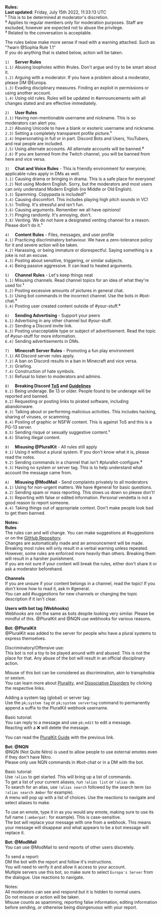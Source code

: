 **__Rules__:**  
**Last updated:** Friday, July 15th 2022, 11:33:13 UTC  
**¹** This is to be determined at moderator's discretion.  
**²** Applies to regular members only for moderation purposes. Staff are excluded, however are expected not to abuse the privilege.  
**³** Related to the conversation is acceptable.  

The rules below make more sense if read with a warning attached. Such as "?warn @Sophia Rule 1.1"  
If you do anything that is stated below, action will be taken.  

`1)  ` **Server Rules**  
`1.1)` Abusing loopholes within #rules. Don't argue and try to be smart about it.  
`1.2)` Arguing with a moderator. If you have a problem about a moderator, please DM @Europa.  
`1.3)` Evading disciplinary measures. Finding an exploit in permissions or using another account.  
`1.4)` Using old rules. Rules will be updated in #announcements with all changes stated and are effective immediately.  

`2)  ` **User Rules**  
`2.1)` Having non-mentionable username and nickname. This is so moderators can alert you.  
`2.2)` Abusing Unicode to have a blank or esoteric username and nickname.  
`2.3)` Setting a completely transparent profile picture.**¹**  
`2.4)` Impersonating in full or in part. Discord Bots and Users, YouTubers, and real people are included.  
`2.5)` Using alternate accounts. All alternate accounts will be banned.**²**  
`2.6)` If you are banned from the Twitch channel, you will be banned from here and vice versa.  

`3)  ` **Chat and Voice Rules** - This is friendly environment for everyone; applicable rules apply in DMs as well.  
`3.1)` Causing drama or bringing in drama. This is a safe place for everyone!  
`3.2)` Not using Modern English. Sorry, but the moderators and most users can only understand Modern English (no Middle or Old English).  
`3.3)` Spamming. Copypasta is included!**¹**  
`3.4)` Causing discomfort. This includes playing high pitch sounds in VC!  
`3.5)` Trolling. It's stressful and isn't fun.  
`3.6)` Causing arguments. Remember we all have opinions!  
`3.7)` Pinging randomly. It's annoying, don't.  
`3.8)` Venting. We do not have a designated venting channel for a reason. Please don't do it.**¹**  

`4)  ` **Content Rules** - Files, messages, and user profile  
`4.1)` Practicing discriminatory behaviour. We have a zero-tolerance policy for it and severe action will be taken.  
`4.2)` Harassing, or being immature or disrespectful. Saying something is a joke is not an excuse.  
`4.3)` Posting about sensitive, triggering, or similar subjects.  
`4.4)` Being passive aggressive. It can lead to heated arguments.  

`5)  ` **Channel Rules** - Let's keep things neat  
`5.1)` Misusing channels. Read channel topics for an idea of what they're used for.**¹**  
`5.2)` Posting excessive amounts of pictures in general chat.  
`5.3)` Using bot commands in the incorrect channel. Use the bots in #bot-chat.**³**  
`5.4)` Posting user created content outside of #your-stuff.**³**  

`6)  ` **Sending Advertising** - Support your peers  
`6.1)` Advertising in any other channel but #your-stuff.  
`6.2)` Sending a Discord invite link.  
`6.3)` Posting unacceptable type or subject of advertisement. Read the topic of #your-stuff for more information.  
`6.4)` Sending advertisements in DMs.  

`7)  ` **Minecraft Server Rules** - Promoting a fun play environment  
`7.1)` All Discord server rules apply.  
`7.2)` A ban on Discord results in a ban in Minecraft and vice versa.  
`7.3)` Griefing.  
`7.4)` Construction of hate symbols.  
`7.5)` Refusal to listen to moderators and admins.  

`8)  ` **Breaking Discord [ToS](<https://discord.com/terms>) and [Guidelines](<https://discord.com/guidelines>)**  
`8.1)` Being underage. Be 13 or older. People found to be underage will be reported and banned.  
`8.2)` Requesting or posting links to pirated software, including abandonware.  
`8.3)` Talking about or performing malicious activities. This includes hacking, sharing of viruses, or scamming.  
`8.4)` Posting of graphic or NSFW content. This is against ToS and this is a PG-13 server.  
`8.5)` Sending risqué or sexually suggestive content.**¹**  
`8.6)` Sharing illegal content.  

`9)  ` **Misusing @PluralKit** - All rules still apply  
`9.1)` Using it without a plural system. If you don't know what it is, please read the notes.  
`9.2)` Sending commands in a channel that isn't #pluralkit-configure.**³**  
`9.3)` Having no system or server tag. This is to help understand what account the message came from.  

`A)  ` **Misusing @ModMail** - Send complaints privately to all moderators  
`A.1)` Using for non-urgent matters. We have #general for basic questions.  
`A.2)` Sending spam or mass reporting. This slows us down so please don't!  
`A.3)` Reporting with false or edited information. Personal vendetta is not a good reason to report someone.  
`A.4)` Taking things out of appropriate context. Don't make people look bad to get them banned.  

**__Notes:__**  
**Rules**  
The rules can and will change. You can make suggestions at #suggestions or on the [GitHub Repository](<https://github.com/SophiaFoxyCoxy/Europa-Server-Rules>).  
Changes are automatically made and an announcement will be made.  
Breaking most rules will only result in a verbal warning unless repeated. However, some rules are enforced more heavily than others. Breaking them will result in a harsher punishment.  
If you are not sure if your content will break the rules, either don't share it or ask a moderator beforehand.  

**Channels**  
If you are unsure if your content belongs in a channel, read the topic! If you don't know how to read it, ask in #general.  
You can add #suggestions for new channels or changing the topic description if it isn't clear.  

**Users with bot tag (Webhooks)**  
Webhooks are not the same as bots despite looking very similar. Please be mindful of this. @PluralKit and @NQN use webhooks for various reasons.  

**Bot: @PluralKit**  
@PluralKit was added to the server for people who have a plural systems to express themselves.  
 
Discriminatory/Offensive use:  
This bot is not a toy to be played around with and abused. This is not the place for that. Any abuse of the bot will result in an official disciplinary action.  
 
Misuse of this bot can be considered as discrimination, akin to transphobia or sexism.  
You can learn more about [Plurality](<https://pluralityresource.org/plurality-information/>), and [Dissociative Disorders](<https://www.nami.org/About-Mental-Illness/Mental-Health-Conditions/Dissociative-Disorders>) by clicking the respective links.  
 
Adding a system tag (global) or server tag:  
Use the `pk;system tag` or `pk;system servertag` command to permanently append a suffix to the PluralKit webhook username.  
 
Basic tutorial:  
You can reply to a message and use `pk;edit` to edit a message.  
Reacting with a ❌ will delete the message.  
 
You can read the [PluralKit Guide](<https://pluralkit.me/start/>) with the previous link.  

**Bot: @NQN**  
@NQN (Not Quite Nitro) is used to allow people to use external emotes even if they don't have Nitro.  
Please only use NQN commands in #bot-chat or in a DM with the bot.  
 
Basic tutorial:  
Use `!alias` to get started. This will bring up a list of commands.  
To get a list of your current aliases, run `!alias list` or `!alias dm`.  
To search for an alias, use `!alias search` followed by the search term (so `!alias search Amber` for example).  
A menu will pop up with a list of choices. Use the reactions to navigate and select aliases to make.  
 
To use an emote, type it in as you would any emote, making sure to use its full name (`:amberpat:` for example). This is case-sensitive.  
The bot will replace your message with one from a webhook. This means your message will disappear and what appears to be a bot message will replace it.  

**Bot: @ModMail**  
You can use @ModMail to send reports of other users discretely.  
 
To send a report:  
DM the bot with the report and follow it's instructions.  
You will need to verify it and allow it access to your account.  
Multiple servers use this bot, so make sure to select `Europa's Server` from the dialogue. Use reactions to navigate.  
 
Notes:  
All moderators can see and respond but it is hidden to normal users.  
Do not misuse or action will be taken.  
Misuse counts as spamming, reporting false information, editing information before sending, or otherwise being disingenuous with your report.  
